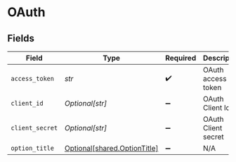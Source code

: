 # OAuth


## Fields

| Field                                                              | Type                                                               | Required                                                           | Description                                                        |
| ------------------------------------------------------------------ | ------------------------------------------------------------------ | ------------------------------------------------------------------ | ------------------------------------------------------------------ |
| `access_token`                                                     | *str*                                                              | :heavy_check_mark:                                                 | OAuth access token                                                 |
| `client_id`                                                        | *Optional[str]*                                                    | :heavy_minus_sign:                                                 | OAuth Client Id                                                    |
| `client_secret`                                                    | *Optional[str]*                                                    | :heavy_minus_sign:                                                 | OAuth Client secret                                                |
| `option_title`                                                     | [Optional[shared.OptionTitle]](../../models/shared/optiontitle.md) | :heavy_minus_sign:                                                 | N/A                                                                |